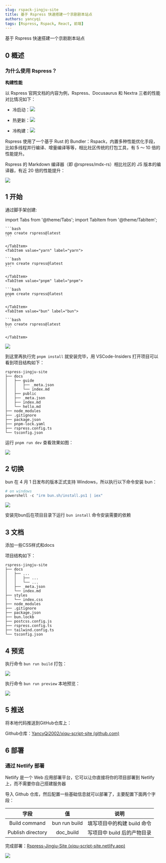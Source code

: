 ```yaml
---
slug: rspack-jingju-site
title: 基于 Rspress 快速搭建一个京剧剧本站点
authors: yancyqi
tags: [Rspress, Rspack, React, 前端]
---
```


基于 Rspress 快速搭建一个京剧剧本站点

<!--truncate-->

## 0 概述

### 为什么使用 Rspress？

**构建性能**

以 Rspress 官网文档的内容为例，Rspress、Docusaurus 和 Nextra 三者的性能对比情况如下：

- 冷启动：![](./rspack-jingju-site-1.png#md-h-fit)

- 热更新：![](./rspack-jingju-site-2.png#md-h-fit)

- 冷构建：![](./rspack-jingju-site-3.png#md-h-fit)

Rspress 使用了一个基于 Rust 的 Bundler：Rspack，内置多种性能优化手段，比如多线程并行编译、增量编译等等，相比社区传统的打包工具，有 5 ～ 10 倍的性能提升。

Rspress 的 Markdown 编译器（即 @rspress/mdx-rs）相比社区的 JS 版本的编译器，有近 20 倍的性能提升：

![](./rspack-jingju-site-4.png#md-h-fit)

## 1 开始

通过脚手架创建:

import Tabs from '@theme/Tabs';
import TabItem from '@theme/TabItem';

<Tabs>
    <TabItem value="npm" label="npm">
    
    ```bash
    npm create rspress@latest
    ```
    
    </TabItem>
    <TabItem value="yarn" label="yarn">
    
    ```bash
    yarn create rspress@latest
    ```
    
    </TabItem>
    <TabItem value="pnpm" label="pnpm">
    
    ```bash
    pnpm create rspress@latest
    ```
    
    </TabItem>
    <TabItem value="bun" label="bun">
    
    ```bash
    bun create rspress@latest
    ```
    
    </TabItem>
</Tabs>

![](./rspack-jingju-site-5.png#md-h-fit)

到这里再执行完 `pnpm install` 就安装完毕，用 VSCode-Insiders 打开项目可以看到项目结构如下：

```
rspress-jingju-site
├── docs
│   ├── guide
│   │   ├── _meta.json
│   │   └── index.md
│   ├── public
│   ├── _meta.json
│   ├── index.md
│   └── hello.md
├── node_modules
├── .gitignore
├── package.json
├── pnpm-lock.yaml
├── rspress.config.ts
└── tsconfig.json
```

运行 `pnpm run dev` 查看效果如图：

![](./rspack-jingju-site-6.png#md-h-fit)

## 2 切换

bun 在 4 月 1 日发布的版本正式支持 Windows，所以执行以下命令安装 bun：

```powershell
# on windows
powershell -c "irm bun.sh/install.ps1 | iex"
```

![](./rspack-jingju-site-7.png#md-h-fit)

安装完bun后在项目目录下运行 `bun install` 命令安装需要的依赖

## 3 文档

添加一些CSS样式和docs

项目结构如下：

```
rspress-jingju-site
├── docs
│   ├── ...
│   │   ├── ...
│   │   └── ...
│   ├── _meta.json
│   └── index.md
├── styles
│   └── index.css
├── node_modules
├── .gitignore
├── package.json
├── bun.lockb
├── postcss.config.js
├── rspress.config.ts
├── tailwind.config.ts
└── tsconfig.json
```

## 4 预览

执行命令 `bun run build` 打包：

![](./rspack-jingju-site-8.png#md-h-fit)

执行命令 `bun run preview` 本地预览：

![](./rspack-jingju-site-9.png#md-h-fit)

## 5 推送

将本地代码推送到GitHub仓库上：

Github仓库：[YancyQi2002/xiqu-script-site (github.com)](https://github.com/YancyQi2002/xiqu-script-site?tab=readme-ov-file)

## 6 部署

### 通过 Netlify 部署

Netlify 是一个 Web 应用部署平台，它可以让你直接将你的项目部署到 Netlify 上，而不需要你自己搭建服务器

导入 Github 仓库，然后配置一些基础信息就可以部署了，主要配置下面两个字段：

|       字段        |      值       |            说明             |
| :---------------: | :-----------: | :-------------------------: |
|   Build command   | bun run build | 填写项目中的构建 build 命令 |
| Publish directory |   doc_build   | 写项目中 build 后的产物目录 |

完成部署：[Rspress-Jingju-Site (xiqu-script-site.netlify.app)](https://xiqu-script-site.netlify.app/)

![](./rspack-jingju-site-10.png#md-h-fit)
